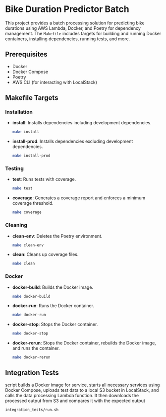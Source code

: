 # Bike Duration Predictor Batch

This project provides a batch processing solution for predicting bike durations using AWS Lambda, Docker, and Poetry for dependency management. The `Makefile` includes targets for building and running Docker containers, installing dependencies, running tests, and more.

## Prerequisites

- Docker
- Docker Compose
- Poetry
- AWS CLI (for interacting with LocalStack)

## Makefile Targets

### Installation

- **install**: Installs dependencies including development dependencies.
  ```bash
  make install
  ```

- **install-prod**: Installs dependencies excluding development dependencies.
  ```bash
  make install-prod
  ```

### Testing

- **test**: Runs tests with coverage.
  ```bash
  make test
  ```

- **coverage**: Generates a coverage report and enforces a minimum coverage threshold.
  ```bash
  make coverage
  ```

### Cleaning

- **clean-env**: Deletes the Poetry environment.
  ```bash
  make clean-env
  ```

- **clean**: Cleans up coverage files.
  ```bash
  make clean
  ```

### Docker

- **docker-build**: Builds the Docker image.
  ```bash
  make docker-build
  ```

- **docker-run**: Runs the Docker container.
  ```bash
  make docker-run
  ```

- **docker-stop**: Stops the Docker container.
  ```bash
  make docker-stop
  ```

- **docker-rerun**: Stops the Docker container, rebuilds the Docker image, and runs the container.
  ```bash
  make docker-rerun
  ```

## Integration Tests
script builds a Docker image for service, starts all necessary services using Docker Compose, 
uploads test data to a local S3 bucket in LocalStack, 
and calls the data processing Lambda function. 
It then downloads the processed output from S3 and
compares it with the expected output
```bash
integration_tests/run.sh
```